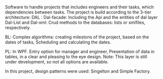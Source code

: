 
Software to handle projects that includes engineers and their tasks, which dependencies between tasks. The project is build according to the 3-tier architecture:
DAL :
Dal-facade: Including the Api and the entities of dal layer Dal-List and Dal-xml: Crud methods to the databases: lists or xmlfiles, respectively.

BL:
Complex algorithms: creating milestons of the project, based on the dates of tasks, Scheduling and calculating the dates.

PL:
In WPF. Entry option for manager and engineer, Presentation of data in tables, in a clear and pleasing to the eye design.
Note: This layer is still under development, so not all options are available.

In this project, design patterns were used: Singelton and Simple Factory.
